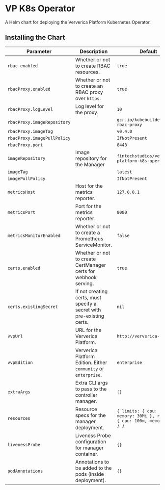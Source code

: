 # VP K8s Operator

A Helm chart for deploying the Ververica Platform Kubernetes Operator.

## Installing the Chart

| Parameter                   | Description                                                           | Default                                                                         |
| --------------------------- | --------------------------------------------------------------------- | ------------------------------------------------------------------------------- |
| `rbac.enabled`              | Whether or not to create RBAC resources.                              | `true`                                                                          |
| `rbacProxy.enabled`         | Whether or not to create an RBAC proxy over `https`.                  | `true`                                                                          |
| `rbacProxy.logLevel`        | Log level for the proxy.                                              | `10`                                                                            |
| `rbacProxy.imageRepository` |                                                                       | `gcr.io/kubebuilder/kube-rbac-proxy`                                            |
| `rbacProxy.imageTag`        |                                                                       | `v0.4.0`                                                                        |
| `rbacProxy.imagePullPolicy` |                                                                       | `IfNotPresent`                                                                  |
| `rbacProxy.port`            |                                                                       | `8443`                                                                          |
| `imageRepository`           | Image repository for the Manager                                      | `fintechstudios/ververica-platform-k8s-operator`                                |
| `imageTag`                  |                                                                       | `latest`                                                                        |
| `imagePullPolicy`           |                                                                       | `IfNotPresent`                                                                  |
| `metricsHost`               | Host for the metrics reporter.                                        | `127.0.0.1`                                                                     |
| `metricsPort`               | Port for the metrics reporter.                                        | `8080`                                                                          |
| `metricsMonitorEnabled`     | Whether or not to create a Prometheus ServiceMonitor.                 | `false`                                                                         |
| `certs.enabled`             | Whether or not to create CertManager certs for webhook serving.       | `true`                                                                          |
| `certs.existingSecret`      | If not creating certs, must specify a secret with pre-existing certs. | `nil`                                                                           |
| `vvpUrl`                    | URL for the Ververica Platform.                                       | `http://ververica-platform`                                                     |
| `vvpEdition`                | Ververica Platform Edition. Either `community` or `enterprise`.       | `enterprise`                                                                    |
| `extraArgs`                 | Extra CLI args to pass to the controller manager.                     | `[]`                                                                            |
| `resources`                 | Resource specs for the manager deployment.                            | `{ limits: { cpu: 100m, memory: 30Mi }, requests: { cpu: 100m, memory 20Mi } }` |
| `livenessProbe`             | Liveness Probe configuration for manager container.                   | `{}`                                                                            |
| `podAnnotations`            | Annotations to be added to the pods (inside deployment).              | `{}`                                                                            |
